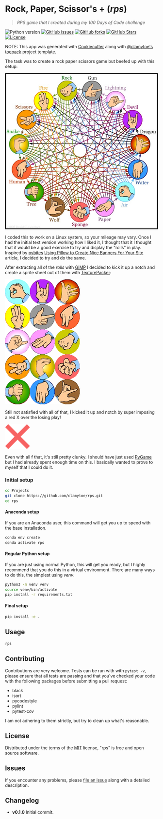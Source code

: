 # Rock, Paper, Scissor's + (*rps*)
> *RPS game that I created during my 100 Days of Code challenge*

![Python version][python-version]
[![GitHub issues][issues-image]][issues-url]
[![GitHub forks][fork-image]][fork-url]
[![GitHub Stars][stars-image]][stars-url]
[![License][license-image]][license-url]

NOTE: This app was generated with [Cookiecutter](https://github.com/audreyr/cookiecutter) along with [@clamytoe's](https://github.com/clamytoe) [toepack](https://github.com/clamytoe/toepack) project template.

The task was to create a rock paper scissors game but beefed up with this setup:

![rps15](rps15.jpg)

I coded this to work on a Linux system, so your mileage may vary. Once I had the initial text version working how I 
liked it, I thought that it I thought that it would be a good exercise to try and display the "rolls" in play. Inspired 
by [pybites](https://pybit.es/) [Using Pillow to Create Nice Banners For Your Site](https://pybit.es/pillow-banner-image.html) article, I
decided to try and do the same.

After extracting all of the *rolls* with [GIMP](https://www.gimp.org/) I decided to kick it up a notch and create a
sprite sheet out of them with [TexturePacker](https://www.codeandweb.com/texturepacker):

![sprite_sheet](rps/data/plays.png)

Still not satisfied with all of that, I kicked it up and notch by super imposing a red X over the losing play!

![loser](rps/data/lose.png)

Even with all f that, it's still pretty clunky. I should have just used [PyGame](https://www.pygame.org/) but I had 
already spent enough time on this. I basically wanted to prove to myself that I could do it.


### Initial setup
```bash
cd Projects
git clone https://github.com/clamytoe/rps.git
cd rps
```

#### Anaconda setup
If you are an Anaconda user, this command will get you up to speed with the base installation.
```bash
conda env create
conda activate rps
```

#### Regular Python setup
If you are just using normal Python, this will get you ready, but I highly recommend that you do this in a virtual environment. There are many ways to do this, the simplest using *venv*.
```bash
python3 -m venv venv
source venv/bin/activate
pip install -r requirements.txt
```

#### Final setup
```bash
pip install -e .
```

## Usage
```bash
rps
```

## Contributing
Contributions are very welcome. Tests can be run with with `pytest -v`, please ensure that all tests are passing and that you've checked your code with the following packages before submitting a pull request:
* black
* isort
* pycodestyle
* pylint
* pytest-cov

I am not adhering to them strictly, but try to clean up what's reasonable.

## License
Distributed under the terms of the [MIT](https://opensource.org/licenses/MIT) license, "rps" is free and open source software.

## Issues
If you encounter any problems, please [file an issue](https://github.com/clamytoe/toepack/issues) along with a detailed description.

## Changelog
* **v0.1.0** Initial commit.

[python-version]:https://img.shields.io/badge/python-3.6.6-brightgreen.svg
[issues-image]:https://img.shields.io/github/issues/clamytoe/rps.svg
[issues-url]:https://github.com/clamytoe/rps/issues
[fork-image]:https://img.shields.io/github/forks/clamytoe/rps.svg
[fork-url]:https://github.com/clamytoe/rps/network
[stars-image]:https://img.shields.io/github/stars/clamytoe/rps.svg
[stars-url]:https://github.com/clamytoe/rps/stargazers
[license-image]:https://img.shields.io/github/license/clamytoe/rps.svg
[license-url]:https://github.com/clamytoe/rps/blob/master/LICENSE

